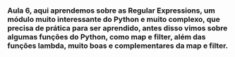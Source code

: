 ### Aula 6, aqui aprendemos sobre as Regular Expressions, um módulo muito interessante do Python e muito complexo, que precisa de prática para ser aprendido, antes disso vimos sobre algumas funções do Python, como map e filter, além das funções lambda, muito boas e complementares da map e filter.